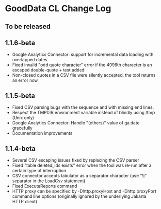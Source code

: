 # GoodData CL Change Log

## To be released

## 1.1.6-beta

* Google Analytics Connector: support for incremental data loading with overlapped dates
* Fixed invalid "odd quote character" error if the 4096th character is an escaped double-quote + test added
* Non-closed quotes in a CSV file were silently accepted, the tool returns an error now

## 1.1.5-beta

* Fixed CSV parsing bugs with the <comma><tree-double-quotes> sequence and with missing end lines. 
* Respect the TMPDIR environment variable instead of blindly using /tmp (Unix only)
* Google Analytics Connector: Handle "(others)" value of ga:date gracefully
* Documentation improvements 

## 1.1.4-beta

* Several CSV escaping issues fixed by replacing the CSV parser
* Fixed "table deleted_ids exists" error when the tool was re-run after a certain type of interruption
* CSV connector accepts tabulator as a separator character (use "\t" separator in the LoadCsv statement)
* Fixed ExecuteReports command
* HTTP proxy can be specified by -Dhttp.proxyHost and -Dhttp.proxyPort command line options (originally ignored by the underlying Jakarta HTTP client)
